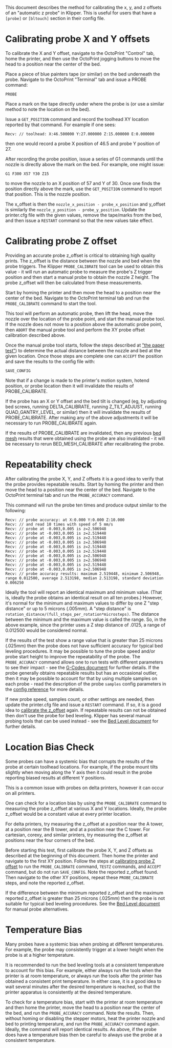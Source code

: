 This document describes the method for calibrating the x, y, and z offsets of an
"automatic z probe" in Klipper. This is useful for users that have a
`[probe]` or `[bltouch]` section in their config file.

# Calibrating probe X and Y offsets

To calibrate the X and Y offset, navigate to the OctoPrint "Control" tab, home
the printer, and then use the OctoPrint jogging buttons to move the head to a
position near the center of the bed.

Place a piece of blue painters tape (or similar) on the bed underneath the
probe. Navigate to the OctoPrint "Terminal" tab and issue a PROBE command:

```
PROBE
```

Place a mark on the tape directly under where the probe is (or use a similar
method to note the location on the bed).

Issue a `GET_POSITION` command and record the toolhead XY location reported by
that command. For example if one sees:

```
Recv: // toolhead: X:46.500000 Y:27.000000 Z:15.000000 E:0.000000
```

then one would record a probe X position of 46.5 and probe Y position of 27.

After recording the probe position, issue a series of G1 commands until the
nozzle is directly above the mark on the bed. For example, one might issue:

```
G1 F300 X57 Y30 Z15
```

to move the nozzle to an X position of 57 and Y of 30. Once one finds the
position directly above the mark, use the `GET_POSITION` command to report that
position. This is the nozzle position.

The x_offset is then the `nozzle_x_position - probe_x_position` and y_offset is
similarly the `nozzle_y_position - probe_y_position`. Update the printer.cfg
file with the given values, remove the tape/marks from the bed, and then issue a
`RESTART` command so that the new values take effect.

# Calibrating probe Z offset

Providing an accurate probe z_offset is critical to obtaining high quality
prints. The z_offset is the distance between the nozzle and bed when the probe
triggers. The Klipper `PROBE_CALIBRATE` tool can be used to obtain this value -
it will run an automatic probe to measure the probe's Z trigger position and
then start a manual probe to obtain the nozzle Z height. The probe z_offset will
then be calculated from these measurements.

Start by homing the printer and then move the head to a position near the center
of the bed. Navigate to the OctoPrint terminal tab and run the
`PROBE_CALIBRATE` command to start the tool.

This tool will perform an automatic probe, then lift the head, move the nozzle
over the location of the probe point, and start the manual probe tool. If the
nozzle does not move to a position above the automatic probe point, then
`ABORT` the manual probe tool and perform the XY probe offset calibration
described above.

Once the manual probe tool starts, follow the steps described at ["the paper
test"](Bed_Level.md#the-paper-test)) to determine the actual distance between
the nozzle and bed at the given location. Once those steps are complete one can
`ACCEPT` the position and save the results to the config file with:

```
SAVE_CONFIG
```

Note that if a change is made to the printer's motion system, hotend position,
or probe location then it will invalidate the results of PROBE_CALIBRATE.

If the probe has an X or Y offset and the bed tilt is changed (eg, by adjusting
bed screws, running DELTA_CALIBRATE, running Z_TILT_ADJUST, running
QUAD_GANTRY_LEVEL, or similar) then it will invalidate the results of
PROBE_CALIBRATE. After making any of the above adjustments it will be necessary
to run PROBE_CALIBRATE again.

If the results of PROBE_CALIBRATE are invalidated, then any previous [bed
mesh](Bed_Mesh.md) results that were obtained using the probe are also
invalidated - it will be necessary to rerun BED_MESH_CALIBRATE after
recalibrating the probe.

# Repeatability check

After calibrating the probe X, Y, and Z offsets it is a good idea to verify that
the probe provides repeatable results. Start by homing the printer and then move
the head to a position near the center of the bed. Navigate to the OctoPrint
terminal tab and run the `PROBE_ACCURACY` command.

This command will run the probe ten times and produce output similar to the
following:

```
Recv: // probe accuracy: at X:0.000 Y:0.000 Z:10.000
Recv: // and read 10 times with speed of 5 mm/s
Recv: // probe at -0.003,0.005 is z=2.506948
Recv: // probe at -0.003,0.005 is z=2.519448
Recv: // probe at -0.003,0.005 is z=2.519448
Recv: // probe at -0.003,0.005 is z=2.506948
Recv: // probe at -0.003,0.005 is z=2.519448
Recv: // probe at -0.003,0.005 is z=2.519448
Recv: // probe at -0.003,0.005 is z=2.506948
Recv: // probe at -0.003,0.005 is z=2.506948
Recv: // probe at -0.003,0.005 is z=2.519448
Recv: // probe at -0.003,0.005 is z=2.506948
Recv: // probe accuracy results: maximum 2.519448, minimum 2.506948, range 0.012500, average 2.513198, median 2.513198, standard deviation 0.006250
```

Ideally the tool will report an identical maximum and minimum value. (That is,
ideally the probe obtains an identical result on all ten probes.) However, it's
normal for the minimum and maximum values to differ by one Z "step distance"
or up to 5 microns (.005mm). A "step distance" is
`rotation_distance/(full_steps_per_rotation*microsteps)`. The distance between
the minimum and the maximum value is called the range. So, in the above example,
since the printer uses a Z step distance of .0125, a range of 0.012500 would be
considered normal.

If the results of the test show a range value that is greater than 25 microns
(.025mm) then the probe does not have sufficient accuracy for typical bed
leveling procedures. It may be possible to tune the probe speed and/or probe
start height to improve the repeatability of the probe. The `PROBE_ACCURACY` command
allows one to run tests with different parameters to see their impact - see the
[G-Codes document](G-Codes.md) for further details. If the probe generally
obtains repeatable results but has an occasional outlier, then it may be
possible to account for that by using multiple samples on each probe - read the
description of the probe `samples` config parameters in the [config
reference](Config_Reference.md#probe) for more details.

If new probe speed, samples count, or other settings are needed, then update the
printer.cfg file and issue a `RESTART` command. If so, it is a good idea to
[calibrate the z_offset](#calibrating-probe-z-offset) again. If repeatable
results can not be obtained then don't use the probe for bed leveling. Klipper
has several manual probing tools that can be used instead - see the [Bed Level
document](Bed_Level.md) for further details.

# Location Bias Check

Some probes can have a systemic bias that corrupts the results of the probe at
certain toolhead locations. For example, if the probe mount tilts slightly when
moving along the Y axis then it could result in the probe reporting biased
results at different Y positions.

This is a common issue with probes on delta printers, however it can occur on
all printers.

One can check for a location bias by using the `PROBE_CALIBRATE` command to
measuring the probe z_offset at various X and Y locations. Ideally, the probe
z_offset would be a constant value at every printer location.

For delta printers, try measuring the z_offset at a position near the A tower,
at a position near the B tower, and at a position near the C tower. For
cartesian, corexy, and similar printers, try measuring the z_offset at positions
near the four corners of the bed.

Before starting this test, first calibrate the probe X, Y, and Z offsets as
described at the beginning of this document. Then home the printer and navigate
to the first XY position. Follow the steps at [calibrating probe Z
offset](#calibrating-probe-z-offset) to run the `PROBE_CALIBRATE` command,
`TESTZ` commands, and `ACCEPT` command, but do not run `SAVE_CONFIG`. Note the
reported z_offset found. Then navigate to the other XY positions, repeat these
`PROBE_CALIBRATE` steps, and note the reported z_offset.

If the difference between the minimum reported z_offset and the maximum reported
z_offset is greater than 25 microns (.025mm) then the probe is not suitable for
typical bed leveling procedures. See the [Bed Level document](Bed_Level.md) for
manual probe alternatives.

# Temperature Bias

Many probes have a systemic bias when probing at different temperatures. For
example, the probe may consistently trigger at a lower height when the probe is
at a higher temperature.

It is recommended to run the bed leveling tools at a consistent temperature to
account for this bias. For example, either always run the tools when the printer
is at room temperature, or always run the tools after the printer has obtained a
consistent print temperature. In either case, it is a good idea to wait several
minutes after the desired temperature is reached, so that the printer apparatus
is consistently at the desired temperature.

To check for a temperature bias, start with the printer at room temperature and
then home the printer, move the head to a position near the center of the bed,
and run the `PROBE_ACCURACY` command. Note the results. Then, without homing or
disabling the stepper motors, heat the printer nozzle and bed to printing
temperature, and run the `PROBE_ACCURACY` command again. Ideally, the command
will report identical results. As above, if the probe does have a temperature
bias then be careful to always use the probe at a consistent temperature.
